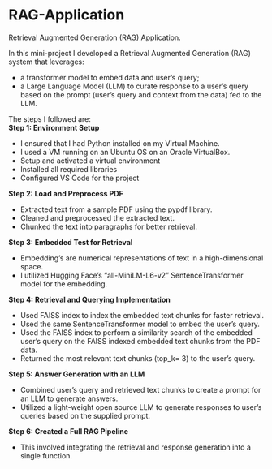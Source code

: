 # RAG-Application
Retrieval Augmented Generation (RAG) Application.

In this mini-project I developed a Retrieval Augmented Generation (RAG) system that leverages:  
- a transformer model to embed data and user’s query;
- a Large Language Model (LLM) to curate response to a user’s query based on the prompt (user’s query and context from the data) fed to the LLM.

The steps I followed are:   
**Step 1: Environment Setup**  
-	I ensured that I had Python installed on my Virtual Machine.   
-	I used a VM running on an Ubuntu OS on an Oracle VirtualBox.  
-	Setup and activated a virtual environment  
-	Installed all required libraries  
-	Configured VS Code for the project

**Step 2: Load and Preprocess PDF**  
-	Extracted text from a sample PDF using the pypdf library.  
-	Cleaned and preprocessed the extracted text.  
-	Chunked the text into paragraphs for better retrieval.

**Step 3: Embedded Test for Retrieval**  
-	Embedding’s are numerical representations of text in a high-dimensional space.  
-	I utilized Hugging Face’s “all-MiniLM-L6-v2” SentenceTransformer model for the embedding.

**Step 4: Retrieval and Querying Implementation**  
-	Used FAISS index to index the embedded text chunks for faster retrieval.  
-	Used the same SentenceTransformer model to embed the user’s query.  
-	Used the FAISS index to perform a similarity search of the embedded user’s query on the FAISS indexed embedded text chunks from the PDF data.  
-	Returned the most relevant text chunks (top_k= 3) to the user’s query.

**Step 5: Answer Generation with an LLM**  
-	Combined user’s query and retrieved text chunks to create a prompt for an LLM to generate answers.  
-	Utilized a light-weight open source LLM to generate responses to user’s queries based on the supplied prompt.

**Step 6: Created a Full RAG Pipeline**  
-	This involved integrating the retrieval and response generation into a single function.  


